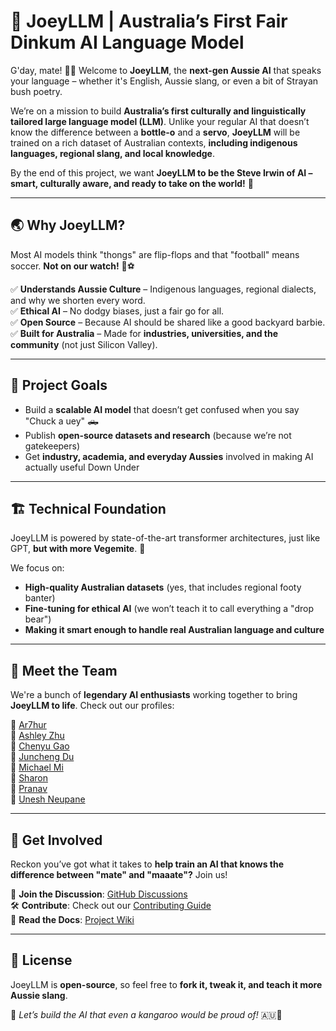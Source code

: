 # 🦘 JoeyLLM | Australia’s First Fair Dinkum AI Language Model  

G'day, mate! 🏄‍♂️ Welcome to **JoeyLLM**, the **next-gen Aussie AI** that speaks your language – whether it's English, Aussie slang, or even a bit of Strayan bush poetry.  

We’re on a mission to build **Australia’s first culturally and linguistically tailored large language model (LLM)**. Unlike your regular AI that doesn’t know the difference between a **bottle-o** and a **servo**, **JoeyLLM** will be trained on a rich dataset of Australian contexts, **including indigenous languages, regional slang, and local knowledge**.  

By the end of this project, we want **JoeyLLM to be the Steve Irwin of AI – smart, culturally aware, and ready to take on the world!** 🐊  

---

## 🌏 Why JoeyLLM?  
Most AI models think "thongs" are flip-flops and that "football" means soccer. **Not on our watch!** 🚫⚽  

✅ **Understands Aussie Culture** – Indigenous languages, regional dialects, and why we shorten every word.  
✅ **Ethical AI** – No dodgy biases, just a fair go for all.  
✅ **Open Source** – Because AI should be shared like a good backyard barbie.  
✅ **Built for Australia** – Made for **industries, universities, and the community** (not just Silicon Valley).  

---

## 🚀 Project Goals  
- Build a **scalable AI model** that doesn’t get confused when you say "Chuck a uey" 🛻  
- Publish **open-source datasets and research** (because we’re not gatekeepers)  
- Get **industry, academia, and everyday Aussies** involved in making AI actually useful Down Under  

---

## 🏗️ Technical Foundation  
JoeyLLM is powered by state-of-the-art transformer architectures, just like GPT, **but with more Vegemite**. 🥪  

We focus on:  
- **High-quality Australian datasets** (yes, that includes regional footy banter)  
- **Fine-tuning for ethical AI** (we won’t teach it to call everything a "drop bear")  
- **Making it smart enough to handle real Australian language and culture**  

---

## 🤝 Meet the Team  

We're a bunch of **legendary AI enthusiasts** working together to bring **JoeyLLM to life**. Check out our profiles:  

👤 [Ar7hur](Ar7hur.md)  
👤 [Ashley Zhu](AshleyZhu.md)  
👤 [Chenyu Gao](Chenyu%20Gao.md)  
👤 [Juncheng Du](Juncheng%20Du.md)  
👤 [Michael Mi](Michael%20Mi.md)  
👤 [Sharon](Sharon.md)  
👤 [Pranav](pranav.md)  
👤 [Unesh Neupane](unesh.md)

---

## 🤝 Get Involved  
Reckon you’ve got what it takes to **help train an AI that knows the difference between "mate" and "maaate"?** Join us!  

📢 **Join the Discussion**: [GitHub Discussions](#)  
🛠️ **Contribute**: Check out our [Contributing Guide](#)  
📄 **Read the Docs**: [Project Wiki](#)  

---

## 📜 License  
JoeyLLM is **open-source**, so feel free to **fork it, tweak it, and teach it more Aussie slang**.  

🚀 *Let’s build the AI that even a kangaroo would be proud of!* 🇦🇺🐨 

